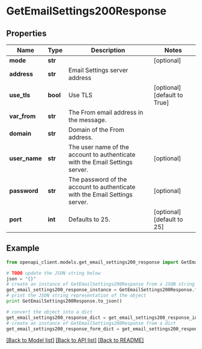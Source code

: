 # GetEmailSettings200Response


## Properties
Name | Type | Description | Notes
------------ | ------------- | ------------- | -------------
**mode** | **str** |  | [optional] 
**address** | **str** | Email Settings server address | 
**use_tls** | **bool** | Use TLS | [optional] [default to True]
**var_from** | **str** | The From email address in the message. | 
**domain** | **str** | Domain of the From address. | 
**user_name** | **str** | The user name of the account to authenticate with the Email Settings server. | [optional] 
**password** | **str** | The password of the account to authenticate with the Email Settings server. | [optional] 
**port** | **int** | Defaults to 25. | [optional] [default to 25]

## Example

```python
from openapi_client.models.get_email_settings200_response import GetEmailSettings200Response

# TODO update the JSON string below
json = "{}"
# create an instance of GetEmailSettings200Response from a JSON string
get_email_settings200_response_instance = GetEmailSettings200Response.from_json(json)
# print the JSON string representation of the object
print GetEmailSettings200Response.to_json()

# convert the object into a dict
get_email_settings200_response_dict = get_email_settings200_response_instance.to_dict()
# create an instance of GetEmailSettings200Response from a dict
get_email_settings200_response_form_dict = get_email_settings200_response.from_dict(get_email_settings200_response_dict)
```
[[Back to Model list]](../README.md#documentation-for-models) [[Back to API list]](../README.md#documentation-for-api-endpoints) [[Back to README]](../README.md)


